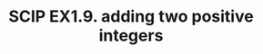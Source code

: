 ---
layout: post
title: SCIP EX1.9. adding two positive integers
description: scip exercise 1.9

---